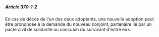 ##### Article 370-1-2

En cas de décès de l'un des deux adoptants, une nouvelle adoption peut être prononcée à la demande du nouveau conjoint, partenaire lié par un pacte civil de solidarité ou concubin du survivant d'entre eux.

